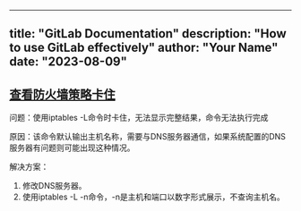 

---
title: "GitLab Documentation"
description: "How to use GitLab effectively"
author: "Your Name"
date: "2023-08-09"
---


## [查看防火墙策略卡住](http://114.242.246.250:8036/linux/kb/iptables.html#%E6%9F%A5%E7%9C%8B%E9%98%B2%E7%81%AB%E5%A2%99%E7%AD%96%E7%95%A5%E5%8D%A1%E4%BD%8F)

问题：使用iptables -L命令时卡住，无法显示完整结果，命令无法执行完成

原因：该命令默认输出主机名称，需要与DNS服务器通信，如果系统配置的DNS服务器有问题则可能出现这种情况。

解决方案：

1. 修改DNS服务器。
2. 使用iptables -L -n命令，-n是主机和端口以数字形式展示，不查询主机名。